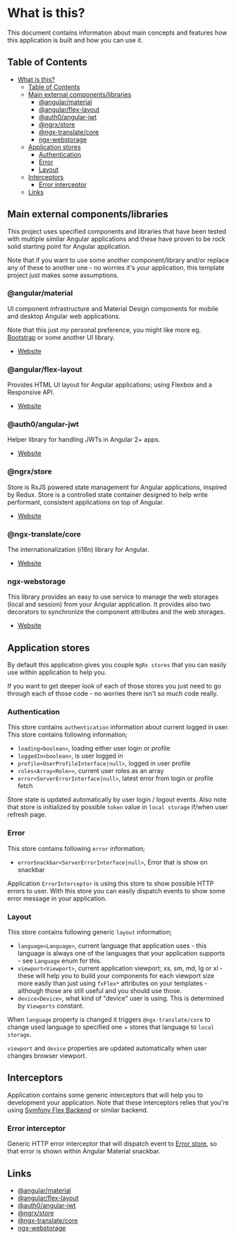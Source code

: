 # What is this?

This document contains information about main concepts and features how this 
application is built and how you can use it.

## Table of Contents

* [What is this?](#what-is-this)
   * [Table of Contents](#table-of-contents)
   * [Main external components/libraries](#main-external-componentslibraries)
      * [@angular/material](#angularmaterial) 
      * [@angular/flex-layout](#angularflex-layout) 
      * [@auth0/angular-jwt](#auth0angular-jwt) 
      * [@ngrx/store](#ngrxstore) 
      * [@ngx-translate/core](#ngx-translatecore) 
      * [ngx-webstorage](#ngx-webstorage) 
   * [Application stores](#application-stores)
      * [Authentication](#authentication)
      * [Error](#error)
      * [Layout](#layout)
   * [Interceptors](#interceptors)
      * [Error interceptor](#error-interceptor)
   * [Links](#links)

## Main external components/libraries

This project uses specified components and libraries that have been tested with
multiple similar Angular applications and these have proven to be rock solid
starting point for Angular application.

Note that if you want to use some another component/library and/or replace any
of these to another one - no worries it's _your_ application, this template
project just makes some assumptions.

### @angular/material

UI component infrastructure and Material Design components for mobile and 
desktop Angular web applications.

Note that this just _my_ personal preference, you might like more eg. 
[Bootstrap](https://getbootstrap.com/)
or some another UI library.

* [Website](https://material.angular.io/)

### @angular/flex-layout

Provides HTML UI layout for Angular applications; using Flexbox and a 
Responsive API.

* [Website](https://github.com/angular/flex-layout)

### @auth0/angular-jwt

Helper library for handling JWTs in Angular 2+ apps.

* [Website](https://github.com/auth0/angular2-jwt)

### @ngrx/store

Store is RxJS powered state management for Angular applications, inspired by 
Redux. Store is a controlled state container designed to help write performant,
consistent applications on top of Angular.

* [Website](https://ngrx.io/guide/store)

### @ngx-translate/core

The internationalization (i18n) library for Angular.

* [Website](http://www.ngx-translate.com/)

### ngx-webstorage

This library provides an easy to use service to manage the web storages (local 
and session) from your Angular application. It provides also two decorators to 
synchronize the component attributes and the web storages.

* [Website](https://github.com/PillowPillow/ng2-webstorage)

## Application stores

By default this application gives you couple `NgRx stores` that you can easily 
use within application to help you.

If you want to get deeper look of each of those stores you just need to go 
through each of those code - no worries there isn't so much code really.

### Authentication

This store contains `authentication` information about current logged in user.
This store contains following information;

* `loading<boolean>`, loading either user login or profile
* `loggedIn<boolean>`, is user logged in
* `profile<UserProfileInterface|null>`, logged in user profile
* `roles<Array<Role>>`, current user roles as an array
* `error<ServerErrorInterface|null>`, latest error from login or profile fetch

Store state is updated automatically by user login / logout events. Also note
that store is initialized by possible `token` value in `local storage` if/when
user refresh page.

### Error

This store contains following `error` information;

* `errorSnackbar<ServerErrorInterface|null>`, Error that is show on snackbar

Application `ErrorInterceptor` is using this store to show possible HTTP errors
to user. With this store you can easily dispatch events to show some error 
message in your application.

### Layout

This store contains following generic `layout` information;

* `language<Language>`, current language that application uses - this language
is always one of the languages that your application supports - see `Language`
enum for this.
* `viewport<Viewport>`, current application viewport; xs, sm, md, lg or xl -
these will help you to build your components for each viewport size more
easily than just using `fxFlex*` attributes on your templates - although those
are still useful and you should use those.
* `device<Device>`, what kind of "device" user is using. This is determined
by `Viewports` constant.

When `language` property is changed it triggers `@ngx-translate/core` to change
used language to specified one + stores that language to `local storage`.

`viewport` and `device` properties are updated automatically when user changes
browser viewport.

## Interceptors

Application contains some generic interceptors that will help you to 
development your application. Note that these interceptors relies that you're
using 
[Symfony Flex Backend](https://github.com/tarlepp/symfony-flex-backend)
or similar backend.

### Error interceptor

Generic HTTP error interceptor that will dispatch event to 
[Error store](#error), 
so that error is shown within Angular Material snackbar.

## Links

* [@angular/material](https://material.angular.io/)
* [@angular/flex-layout](https://github.com/angular/flex-layout)
* [@auth0/angular-jwt](https://github.com/auth0/angular2-jwt)
* [@ngrx/store](https://ngrx.io/guide/store)
* [@ngx-translate/core](http://www.ngx-translate.com/)
* [ngx-webstorage](https://github.com/PillowPillow/ng2-webstorage)
